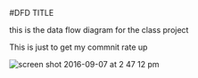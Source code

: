   #DFD TITLE

this is the data flow diagram for the class project


This is just to get my commnit rate up

![screen shot 2016-09-07 at 2 47 12 pm](https://cloud.githubusercontent.com/assets/21317646/18326211/544217ea-750a-11e6-9958-56ebfab6ce31.png)
